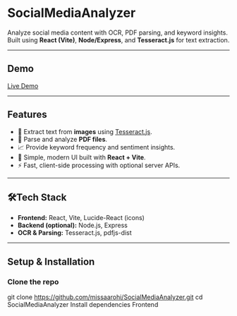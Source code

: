 ﻿# SocialMediaAnalyzer
 Analyze social media content with OCR, PDF parsing, and keyword insights.  
Built using **React (Vite)**, **Node/Express**, and **Tesseract.js** for text extraction.

---

## Demo
[Live Demo](https://missaarohi.github.io/SocialMediaAnalyzer/)

---

## Features
- 🔎 Extract text from **images** using [Tesseract.js](https://tesseract.projectnaptha.com/).  
- 📑 Parse and analyze **PDF files**.  
- 📈 Provide keyword frequency and sentiment insights.  
- 🎨 Simple, modern UI built with **React + Vite**.  
- ⚡ Fast, client-side processing with optional server APIs.  

---

## 🛠Tech Stack
- **Frontend:** React, Vite, Lucide-React (icons)  
- **Backend (optional):** Node.js, Express  
- **OCR & Parsing:** Tesseract.js, pdfjs-dist   

---

## Setup & Installation

###  Clone the repo
git clone https://github.com/missaarohi/SocialMediaAnalyzer.git
cd SocialMediaAnalyzer
Install dependencies
Frontend


 




